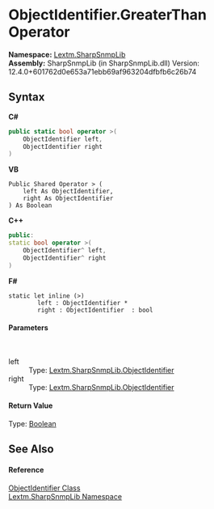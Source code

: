 # ObjectIdentifier.GreaterThan Operator 
 

**Namespace:**&nbsp;<a href="N_Lextm_SharpSnmpLib">Lextm.SharpSnmpLib</a><br />**Assembly:**&nbsp;SharpSnmpLib (in SharpSnmpLib.dll) Version: 12.4.0+601762d0e653a71ebb69af963204dfbfb6c26b74

## Syntax

**C#**<br />
``` C#
public static bool operator >(
	ObjectIdentifier left,
	ObjectIdentifier right
)
```

**VB**<br />
``` VB
Public Shared Operator > ( 
	left As ObjectIdentifier,
	right As ObjectIdentifier
) As Boolean
```

**C++**<br />
``` C++
public:
static bool operator >(
	ObjectIdentifier^ left, 
	ObjectIdentifier^ right
)
```

**F#**<br />
``` F#
static let inline (>)
        left : ObjectIdentifier * 
        right : ObjectIdentifier  : bool
```


#### Parameters
&nbsp;<dl><dt>left</dt><dd>Type: <a href="T_Lextm_SharpSnmpLib_ObjectIdentifier">Lextm.SharpSnmpLib.ObjectIdentifier</a><br /></dd><dt>right</dt><dd>Type: <a href="T_Lextm_SharpSnmpLib_ObjectIdentifier">Lextm.SharpSnmpLib.ObjectIdentifier</a><br /></dd></dl>

#### Return Value
Type: <a href="https://docs.microsoft.com/dotnet/api/system.boolean" target="_blank" rel="noopener noreferrer">Boolean</a>

## See Also


#### Reference
<a href="T_Lextm_SharpSnmpLib_ObjectIdentifier">ObjectIdentifier Class</a><br /><a href="N_Lextm_SharpSnmpLib">Lextm.SharpSnmpLib Namespace</a><br />